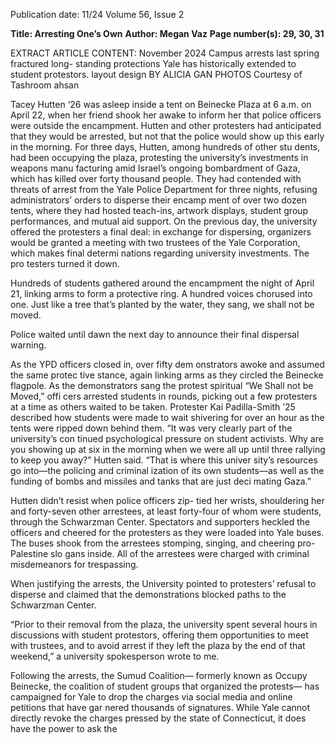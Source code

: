 Publication date: 11/24
Volume 56, Issue 2

**Title: Arresting One’s Own**
**Author: Megan Vaz**
**Page number(s): 29, 30, 31**

EXTRACT ARTICLE CONTENT:
November 2024
Campus arrests last spring fractured long-
standing protections Yale has historically 
extended to student protestors.
layout design BY ALICIA GAN
PHOTOS Courtesy of Tashroom ahsan


Tacey Hutten ‘26 was asleep inside a tent on 
Beinecke Plaza at 6 a.m. on April 22, when 
her friend shook her awake to inform her 
that police officers were outside the encampment. 
Hutten and other protesters had anticipated that 
they would be arrested, but not that the police 
would show up this early in the morning. For 
three days, Hutten, among hundreds of other stu­
dents, had been occupying the plaza, protesting 
the university’s investments in weapons manu­
facturing amid Israel’s ongoing bombardment of 
Gaza, which has killed over forty thousand people. 
They had contended with threats of arrest from the 
Yale Police Department for three nights, refusing 
administrators’ orders to disperse their encamp­
ment of over two dozen tents, where they had 
hosted teach-ins, artwork displays, student group 
performances, and mutual aid support. On the 
previous day, the university offered the protesters 
a final deal: in exchange for dispersing, organizers 
would be granted a meeting with two trustees of 
the Yale Corporation, which makes final determi­
nations regarding university investments. The pro­
testers turned it down.

Hundreds of students gathered around the 
encampment the night of April 21, linking arms to 
form a protective ring. A hundred voices chorused 
into one. Just like a tree that’s planted by the water, 
they sang, we shall not be moved. 

Police waited until dawn the next day to 
announce their final dispersal warning.

As the YPD officers closed in, over fifty dem­
onstrators awoke and assumed the same protec­
tive stance, again linking arms as they circled the 
Beinecke flagpole. As the demonstrators sang the 
protest spiritual “We Shall not be Moved,” offi­
cers arrested students in rounds, picking out a few 
protesters at a time as others waited to be taken. 
Protester Kai Padilla-Smith ’25 described how 
students were made to wait shivering for over an 
hour as the tents were ripped down behind them. 
“​It was very clearly part of the university’s con­
tinued psychological pressure on student activists. 
Why are you showing up at six in the morning 
when we were all up until three rallying to keep 
you away?” Hutten said. “That is where this univer­
sity’s resources go into—the policing and criminal­
ization of its own students—as well as the funding 
of bombs and missiles and tanks that are just deci­
mating Gaza.”

Hutten didn’t resist when police officers zip-
tied her wrists, shouldering her and forty-seven 
other arrestees, at least forty-four of whom were 
students, 
through 
the 
Schwarzman 
Center. 
Spectators and supporters heckled the officers 
and cheered for the protesters as they were loaded 
into Yale buses. The buses shook from the arrestees 
stomping, singing, and cheering pro-Palestine slo­
gans inside. All of the arrestees were charged with 
criminal misdemeanors for trespassing. 

When justifying the arrests, the University 
pointed to protesters’ refusal to disperse and 
claimed that the demonstrations blocked paths to 
the Schwarzman Center.

“Prior to their removal from the plaza, the 
university spent several hours in discussions with 
student protestors, offering them opportunities to 
meet with trustees, and to avoid arrest if they left 
the plaza by the end of that weekend,” a university 
spokesperson wrote to me. 

Following the arrests, the Sumud Coalition—
formerly known as Occupy Beinecke, the coalition 
of student groups that organized the protests—
has campaigned for Yale to drop the charges via 
social media and online petitions that have gar­
nered thousands of signatures. While Yale cannot 
directly revoke the charges pressed by the state 
of Connecticut, it does have the power to ask the
